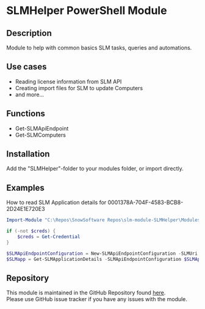 # SLMHelper PowerShell Module

## Description
Module to help with common basics SLM tasks, queries and automations.

## Use cases

* Reading license information from SLM API
* Creating import files for SLM to update Computers
* and more...

## Functions

* Get-SLMApiEndpoint
* Get-SLMComputers

## Installation

Add the "SLMHelper"-folder to your modules folder, or import directly.

## Examples

How to read SLM Application details for 0001378A-704F-4583-BCB8-2D24E1E720E3

``` powershell
Import-Module "C:\Repos\SnowSoftware Repos\slm-module-SLMHelper\Modules\SLMHelper\SLMHelper.psd1"

if (-not $creds) {
    $creds = Get-Credential
}

$SLMApiEndpointConfiguration = New-SLMApiEndpointConfiguration -SLMUri "https://demo.snowsoftware.com" -SLMCustomerId 1 -SLMApiCredentials $creds -SLMEndpointPath 'users' -CleanupBody -OnlyFirstPage
$SLMapp = Get-SLMApplicationDetails -SLMApiEndpointConfiguration $SLMApiEndpointConfiguration -Id '0001378A-704F-4583-BCB8-2D24E1E720E3' -ReturnSLMApplicationObjects
```

## Repository
This module is maintained in the GitHub Repository found [here](https://github.com/SnowSoftware/slm-module-SLMHelper).  
Please use GitHub issue tracker if you have any issues with the module. 
